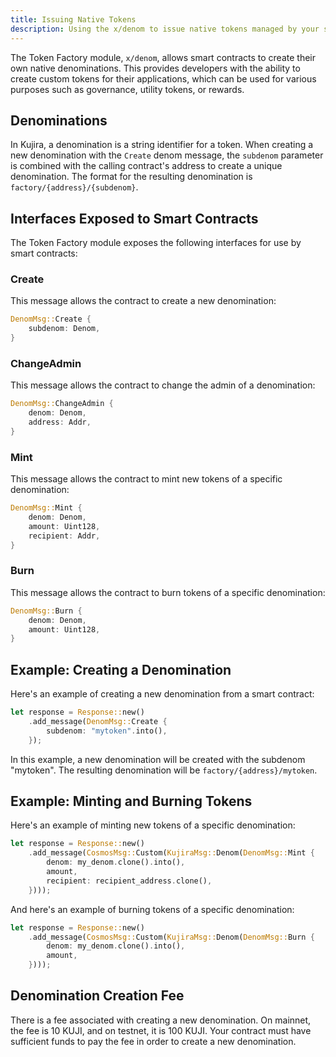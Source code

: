 ```yaml
---
title: Issuing Native Tokens
description: Using the x/denom to issue native tokens managed by your smart contract.
---
```


The Token Factory module, `x/denom`, allows smart contracts to create their own native denominations. This provides developers with the ability to create custom tokens for their applications, which can be used for various purposes such as governance, utility tokens, or rewards.

## Denominations

In Kujira, a denomination is a string identifier for a token. When creating a new denomination with the `Create` denom message, the `subdenom` parameter is combined with the calling contract's address to create a unique denomination. The format for the resulting denomination is `factory/{address}/{subdenom}`.

## Interfaces Exposed to Smart Contracts

The Token Factory module exposes the following interfaces for use by smart contracts:

### Create

This message allows the contract to create a new denomination:

```rust
DenomMsg::Create {
    subdenom: Denom,
}
```

### ChangeAdmin

This message allows the contract to change the admin of a denomination:

```rust
DenomMsg::ChangeAdmin {
    denom: Denom,
    address: Addr,
}
```

### Mint

This message allows the contract to mint new tokens of a specific denomination:

```rust
DenomMsg::Mint {
    denom: Denom,
    amount: Uint128,
    recipient: Addr,
}
```

### Burn

This message allows the contract to burn tokens of a specific denomination:

```rust
DenomMsg::Burn {
    denom: Denom,
    amount: Uint128,
}
```

## Example: Creating a Denomination

Here's an example of creating a new denomination from a smart contract:

```rust
let response = Response::new()
    .add_message(DenomMsg::Create {
        subdenom: "mytoken".into(),
    });
```

In this example, a new denomination will be created with the subdenom "mytoken". The resulting denomination will be `factory/{address}/mytoken`.

## Example: Minting and Burning Tokens

Here's an example of minting new tokens of a specific denomination:

```rust
let response = Response::new()
    .add_message(CosmosMsg::Custom(KujiraMsg::Denom(DenomMsg::Mint {
        denom: my_denom.clone().into(),
        amount,
        recipient: recipient_address.clone(),
    })));
```

And here's an example of burning tokens of a specific denomination:

```rust
let response = Response::new()
    .add_message(CosmosMsg::Custom(KujiraMsg::Denom(DenomMsg::Burn {
        denom: my_denom.clone().into(),
        amount,
    })));
```

## Denomination Creation Fee

There is a fee associated with creating a new denomination. On mainnet, the fee is 10 KUJI, and on testnet, it is 100 KUJI. Your contract must have sufficient funds to pay the fee in order to create a new denomination.
